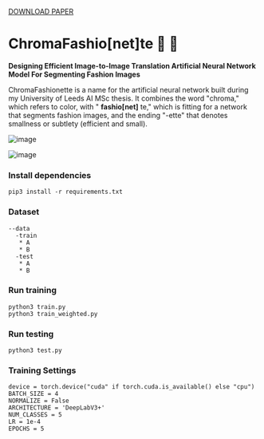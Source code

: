 [DOWNLOAD PAPER](https://github.com/aguzel/ChromaFashionette/blob/main/Designing%20Efficient%20Image-to-Image%20Translation%20Artificial%20Neural%20Network%20Model%20For%20Segmenting%20Fashion%20Images%20Guzel%20et%20al%202023.pdf?raw=true)

# ChromaFashio[net]te :dress: :brain:
**Designing Efficient Image-to-Image Translation Artificial Neural Network Model For Segmenting Fashion Images**

ChromaFashionette is a name for the artificial neural network built during my University of Leeds AI MSc thesis.
It combines the word "chroma," which refers to color, with " **fashio[net]** te," which is fitting for a network that segments fashion images, and the ending "-ette" that denotes smallness or subtlety (efficient and small).

![image](https://user-images.githubusercontent.com/46696280/216799057-8225705b-b6be-4854-bfc9-6a9b33ef9886.png)


![image](https://github.com/aguzel/ChromaFashionette/assets/46696280/5154c825-1834-470e-9ef9-9b40ae5e37fb)


### Install dependencies
```shell
pip3 install -r requirements.txt
```

### Dataset

```shell
--data
  -train
   * A
   * B
  -test
   * A
   * B
```

### Run training 
```shell
python3 train.py
python3 train_weighted.py
```

### Run testing
```shell
python3 test.py
```

### Training Settings

```shell
device = torch.device("cuda" if torch.cuda.is_available() else "cpu")
BATCH_SIZE = 4
NORMALIZE = False
ARCHITECTURE = 'DeepLabV3+'
NUM_CLASSES = 5 
LR = 1e-4
EPOCHS = 5
```

